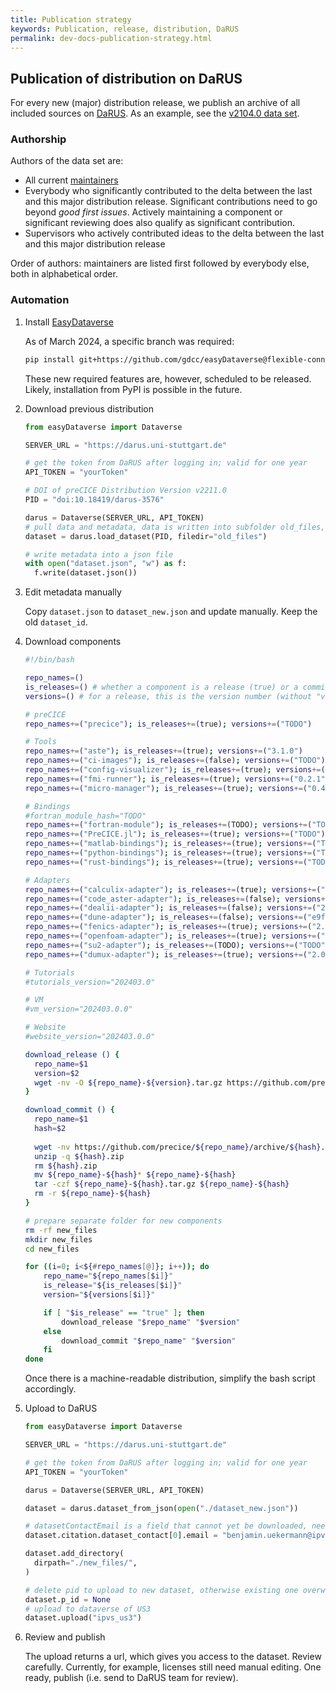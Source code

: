 ```yaml
---
title: Publication strategy
keywords: Publication, release, distribution, DaRUS
permalink: dev-docs-publication-strategy.html
---
```


## Publication of distribution on DaRUS

For every new (major) distribution release, we publish an archive of all included sources on [DaRUS](https://darus.uni-stuttgart.de/). As an example, see the [v2104.0 data set](https://doi.org/10.18419/darus-2125).

### Authorship

Authors of the data set are:

- All current [maintainers](./community-contributors.html#maintainers)
- Everybody who significantly contributed to the delta between the last and this major distribution release. Significant contributions need to go beyond *good first issues*. Actively maintaining a component or significant reviewing does also qualify as significant contribution.
- Supervisors who actively contributed ideas to the delta between the last and this major distribution release

Order of authors: maintainers are listed first followed by everybody else, both in alphabetical order.

### Automation

1. Install [EasyDataverse](https://github.com/gdcc/easyDataverse)

    As of March 2024, a specific branch was required:
    
    ```bash
    pip install git+https://github.com/gdcc/easyDataverse@flexible-connect
    ```
    
    These new required features are, however, scheduled to be released. Likely, installation from PyPI is possible in the future.
    
2. Download previous distribution

    ```python
    from easyDataverse import Dataverse

    SERVER_URL = "https://darus.uni-stuttgart.de"

    # get the token from DaRUS after logging in; valid for one year
    API_TOKEN = "yourToken"

    # DOI of preCICE Distribution Version v2211.0
    PID = "doi:10.18419/darus-3576"

    darus = Dataverse(SERVER_URL, API_TOKEN)
    # pull data and metadata, data is written into subfolder old_files, which is also created
    dataset = darus.load_dataset(PID, filedir="old_files")

    # write metadata into a json file
    with open("dataset.json", "w") as f:
      f.write(dataset.json())
    ```
    
3. Edit metadata manually

    Copy `dataset.json` to `dataset_new.json` and update manually. Keep the old `dataset_id`.
    
4. Download components

    ```bash
    #!/bin/bash

    repo_names=()
    is_releases=() # whether a component is a release (true) or a commit (false)
    versions=() # for a release, this is the version number (without "v"); for a commit, this is the hash (of length  7)

    # preCICE
    repo_names+=("precice"); is_releases+=(true); versions+=("TODO")

    # Tools
    repo_names+=("aste"); is_releases+=(true); versions+=("3.1.0")
    repo_names+=("ci-images"); is_releases+=(false); versions+=("TODO")
    repo_names+=("config-visualizer"); is_releases+=(true); versions+=("TODO")
    repo_names+=("fmi-runner"); is_releases+=(true); versions+=("0.2.1")
    repo_names+=("micro-manager"); is_releases+=(true); versions+=("0.4.0")

    # Bindings
    #fortran_module_hash="TODO"
    repo_names+=("fortran-module"); is_releases+=(TODO); versions+=("TODO")
    repo_names+=("PreCICE.jl"); is_releases+=(true); versions+=("TODO")
    repo_names+=("matlab-bindings"); is_releases+=(true); versions+=("TODO")
    repo_names+=("python-bindings"); is_releases+=(true); versions+=("TODO")
    repo_names+=("rust-bindings"); is_releases+=(true); versions+=("TODO")

    # Adapters
    repo_names+=("calculix-adapter"); is_releases+=(true); versions+=("2.20.1")
    repo_names+=("code_aster-adapter"); is_releases+=(false); versions+=("b797fcc")
    repo_names+=("dealii-adapter"); is_releases+=(false); versions+=("2ab217d")
    repo_names+=("dune-adapter"); is_releases+=(false); versions+=("e9fa630")
    repo_names+=("fenics-adapter"); is_releases+=(true); versions+=("2.1.0")
    repo_names+=("openfoam-adapter"); is_releases+=(true); versions+=("1.3.0")
    repo_names+=("su2-adapter"); is_releases+=(TODO); versions+=("TODO")
    repo_names+=("dumux-adapter"); is_releases+=(true); versions+=("2.0.0")

    # Tutorials
    #tutorials_version="202403.0"

    # VM
    #vm_version="202403.0.0"

    # Website
    #website_version="202403.0.0"

    download_release () {
      repo_name=$1
      version=$2
      wget -nv -O ${repo_name}-${version}.tar.gz https://github.com/precice/${repo_name}/archive/refs/tags/v${version}.tar.gz
    }

    download_commit () {
      repo_name=$1
      hash=$2
      
      wget -nv https://github.com/precice/${repo_name}/archive/${hash}.zip
      unzip -q ${hash}.zip
      rm ${hash}.zip
      mv ${repo_name}-${hash}* ${repo_name}-${hash}
      tar -czf ${repo_name}-${hash}.tar.gz ${repo_name}-${hash}
      rm -r ${repo_name}-${hash}
    }

    # prepare separate folder for new components
    rm -rf new_files
    mkdir new_files
    cd new_files

    for ((i=0; i<${#repo_names[@]}; i++)); do
        repo_name="${repo_names[$i]}"
        is_release="${is_releases[$i]}"
        version="${versions[$i]}"

        if [ "$is_release" == "true" ]; then
            download_release "$repo_name" "$version"
        else
            download_commit "$repo_name" "$version"
        fi
    done
    ```
    
    Once there is a machine-readable distribution, simplify the bash script accordingly.

5. Upload to DaRUS

    ```python
    from easyDataverse import Dataverse

    SERVER_URL = "https://darus.uni-stuttgart.de"

    # get the token from DaRUS after logging in; valid for one year
    API_TOKEN = "yourToken"

    darus = Dataverse(SERVER_URL, API_TOKEN)

    dataset = darus.dataset_from_json(open("./dataset_new.json"))

    # datasetContactEmail is a field that cannot yet be downloaded, need to provide manually
    dataset.citation.dataset_contact[0].email = "benjamin.uekermann@ipvs.uni-stuttgart.de"

    dataset.add_directory(
      dirpath="./new_files/",
    )

    # delete pid to upload to new dataset, otherwise existing one overwritten
    dataset.p_id = None
    # upload to dataverse of US3
    dataset.upload("ipvs_us3")
    
6. Review and publish

    The upload returns a url, which gives you access to the dataset. Review carefully. Currently, for example, licenses still need manual editing. One ready, publish (i.e. send to DaRUS team for review).
